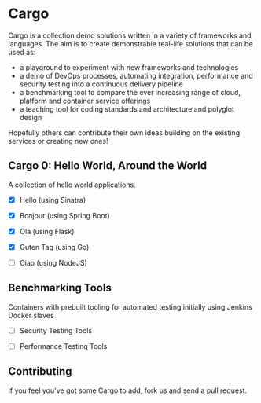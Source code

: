 # Cargo
Cargo is a collection demo solutions written in a variety of frameworks and languages. The aim is to create demonstrable real-life solutions that can be used as:
* a playground to experiment with new frameworks and technologies
* a demo of DevOps processes, automating integration, performance and security testing into a continuous delivery pipeline
* a benchmarking tool to compare the ever increasing range of cloud, platform and container service offerings
* a teaching tool for coding standards and architecture and polyglot design

Hopefully others can contribute their own ideas building on the existing services or creating new ones!


## Cargo 0: Hello World, Around the World
A collection of hello world applications.
* [x] Hello (using Sinatra)
* [x] Bonjour (using Spring Boot)
* [x] Ola (using Flask)
* [x] Guten Tag (using Go)
* [ ] Ciao (using NodeJS)


## Benchmarking Tools
Containers with prebuilt tooling for automated testing initially using Jenkins Docker slaves
* [ ] Security Testing Tools
* [ ] Performance Testing Tools


## Contributing
If you feel you've got some Cargo to add, fork us and send a pull request.
